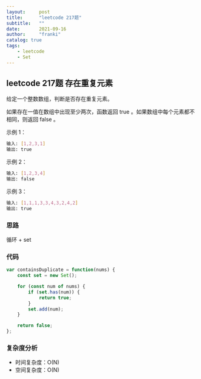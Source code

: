 ```yaml
---
layout:     post
title:      "leetcode 217题"
subtitle:   ""
date:       2021-09-16
author:     "franki"
catalog: true
tags:
    - leetcode
    - Set
---
```


## leetcode 217题 存在重复元素

给定一个整数数组，判断是否存在重复元素。

如果存在一值在数组中出现至少两次，函数返回 true 。如果数组中每个元素都不相同，则返回 false 。

示例 1：

```bash
输入: [1,2,3,1]
输出: true
```

示例 2：

```bash
输入: [1,2,3,4]
输出: false
```

示例 3：

```bash
输入: [1,1,1,3,3,4,3,2,4,2]
输出: true
```

### 思路

循环 + set

### 代码

```js
var containsDuplicate = function(nums) {
    const set = new Set();

    for (const num of nums) {
        if (set.has(num)) {
            return true;
        }
        set.add(num);
    }

    return false;
};
```

### 复杂度分析

- 时间复杂度：O(N)
- 空间复杂度：O(N)

